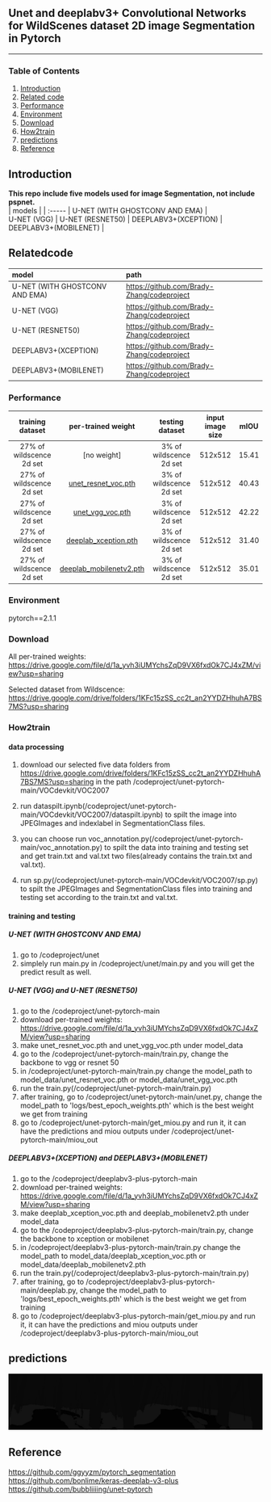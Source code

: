 ## Unet and deeplabv3+ Convolutional Networks for WildScenes dataset 2D image Segmentation in Pytorch
---
### Table of Contents
1. [Introduction](#Introduction)
2. [Related code](#Relatedcode)
3. [Performance](#Performance)
4. [Environment](#Environment)
5. [Download](#Download)
6. [How2train](#How2train)
7. [predictions](#predictions)
8. [Reference](#Reference)

## Introduction
**This repo include five models used for image Segmentation, not include pspnet.**  
| models |
| :----- |
U-NET (WITH GHOSTCONV AND EMA) |  
U-NET (VGG) |
U-NET (RESNET50) |
DEEPLABV3+(XCEPTION) |
DEEPLABV3+(MOBILENET) |

## Relatedcode
| model | path |
| :----- | :----- |
U-NET (WITH GHOSTCONV AND EMA) | https://github.com/Brady-Zhang/codeproject 
U-NET (VGG) | https://github.com/Brady-Zhang/codeproject
U-NET (RESNET50) | https://github.com/Brady-Zhang/codeproject
DEEPLABV3+(XCEPTION) | https://github.com/Brady-Zhang/codeproject
DEEPLABV3+(MOBILENET) | https://github.com/Brady-Zhang/codeproject

### Performance
| training dataset | per-trained weight | testing dataset | input image size | mIOU | 
| :-----: | :-----: | :------: | :------: | :------: | 
| 27% of wildscence 2d set | [no weight] | 3% of wildscence 2d set | 512x512| 15.41 | 
| 27% of wildscence 2d set | [unet_resnet_voc.pth](https://drive.google.com/file/d/1a_yvh3iUMYchsZqD9VX6fxdOk7CJ4xZM/view?usp=sharing) | 3% of wildscence 2d set | 512x512| 40.43 | 
| 27% of wildscence 2d set | [unet_vgg_voc.pth](https://drive.google.com/file/d/1a_yvh3iUMYchsZqD9VX6fxdOk7CJ4xZM/view?usp=sharing) | 3% of wildscence 2d set | 512x512| 42.22 | 
| 27% of wildscence 2d set | [deeplab_xception.pth](https://drive.google.com/file/d/1a_yvh3iUMYchsZqD9VX6fxdOk7CJ4xZM/view?usp=sharing) | 3% of wildscence 2d set | 512x512| 31.40 | 
| 27% of wildscence 2d set | [deeplab_mobilenetv2.pth](https://drive.google.com/file/d/1a_yvh3iUMYchsZqD9VX6fxdOk7CJ4xZM/view?usp=sharing) | 3% of wildscence 2d set | 512x512| 35.01 | 
### Environment
pytorch==2.1.1   
### Download
All per-trained weights: https://drive.google.com/file/d/1a_yvh3iUMYchsZqD9VX6fxdOk7CJ4xZM/view?usp=sharing

Selected dataset from Wildscence: https://drive.google.com/drive/folders/1KFc15zSS_cc2t_an2YYDZHhuhA7BS7MS?usp=sharing
### How2train
#### data processing
1. download our selected five data folders from https://drive.google.com/drive/folders/1KFc15zSS_cc2t_an2YYDZHhuhA7BS7MS?usp=sharing in the path /codeproject/unet-pytorch-main/VOCdevkit/VOC2007

2. run dataspilt.ipynb(/codeproject/unet-pytorch-main/VOCdevkit/VOC2007/dataspilt.ipynb) to spilt the image into JPEGImages and indexlabel in SegmentationClass files.

3. you can choose run voc_annotation.py(/codeproject/unet-pytorch-main/voc_annotation.py) to spilt the data into training and testing set and get train.txt and val.txt two files(already contains the train.txt and val.txt). 

4. run sp.py(/codeproject/unet-pytorch-main/VOCdevkit/VOC2007/sp.py) to spilt the JPEGImages and SegmentationClass files into training and testing set according to the train.txt and val.txt.

#### training and testing 
##### U-NET (WITH GHOSTCONV AND EMA)
1. go to /codeproject/unet
2. simplely run main.py in /codeproject/unet/main.py and you will get the predict result as well.

##### U-NET (VGG) and U-NET (RESNET50)
1. go to the /codeproject/unet-pytorch-main
2. download per-trained weights: https://drive.google.com/file/d/1a_yvh3iUMYchsZqD9VX6fxdOk7CJ4xZM/view?usp=sharing
3. make unet_resnet_voc.pth and unet_vgg_voc.pth under model_data
4. go to the /codeproject/unet-pytorch-main/train.py, change the backbone to vgg or resnet 50
5. in /codeproject/unet-pytorch-main/train.py  change the model_path to model_data/unet_resnet_voc.pth or model_data/unet_vgg_voc.pth
6. run the train.py(/codeproject/unet-pytorch-main/train.py)
7. after training, go to /codeproject/unet-pytorch-main/unet.py, change the model_path to 'logs/best_epoch_weights.pth' which is the best weight we get from training
8. go to /codeproject/unet-pytorch-main/get_miou.py and run it, it can have the predictions and miou outputs under /codeproject/unet-pytorch-main/miou_out

##### DEEPLABV3+(XCEPTION) and DEEPLABV3+(MOBILENET)
1. go to the /codeproject/deeplabv3-plus-pytorch-main
2. download per-trained weights: https://drive.google.com/file/d/1a_yvh3iUMYchsZqD9VX6fxdOk7CJ4xZM/view?usp=sharing
3. make deeplab_xception_voc.pth and deeplab_mobilenetv2.pth under model_data
4. go to the /codeproject/deeplabv3-plus-pytorch-main/train.py, change the backbone to xception or mobilenet
5. in /codeproject/deeplabv3-plus-pytorch-main/train.py  change the model_path to model_data/deeplab_xception_voc.pth or model_data/deeplab_mobilenetv2.pth
6. run the train.py(/codeproject/deeplabv3-plus-pytorch-main/train.py)
7. after training, go to /codeproject/deeplabv3-plus-pytorch-main/deeplab.py, change the model_path to 'logs/best_epoch_weights.pth' which is the best weight we get from training
8. go to /codeproject/deeplabv3-plus-pytorch-main/get_miou.py and run it, it can have the predictions and miou outputs under /codeproject/deeplabv3-plus-pytorch-main/miou_out


## predictions
![trainvis](4981722578630_.pic.jpg)

## Reference
https://github.com/ggyyzm/pytorch_segmentation  
https://github.com/bonlime/keras-deeplab-v3-plus
https://github.com/bubbliiiing/unet-pytorch



















